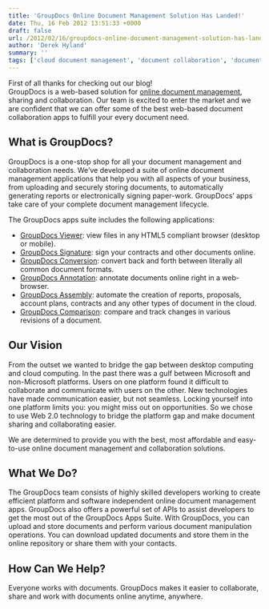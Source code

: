 ```yaml
---
title: 'GroupDocs Online Document Management Solution Has Landed!'
date: Thu, 16 Feb 2012 13:51:33 +0000
draft: false
url: /2012/02/16/groupdocs-online-document-management-solution-has-landed/
author: 'Derek Hyland'
summary: ''
tags: ['cloud document management', 'document collaboration', 'document management', 'online document collaboration', 'online document management', 'zArchive']
---
```


First of all thanks for checking out our blog!  
GroupDocs is a web-based solution for [online document management](http://groupdocs.com/), sharing and collaboration. Our team is excited to enter the market and we are confident that we can offer some of the best web-based document collaboration apps to fulfill your every document need.

## What is GroupDocs?

GroupDocs is a one-stop shop for all your document management and collaboration needs. We’ve developed a suite of online document management applications that help you with all aspects of your business, from uploading and securely storing documents, to automatically generating reports or electronically signing paper-work. GroupDocs’ apps take care of your complete document management lifecycle.

The GroupDocs apps suite includes the following applications:

*   [GroupDocs Viewer](http://groupdocs.com/apps/viewer): view files in any HTML5 compliant browser (desktop or mobile).
*   [GroupDocs Signature](http://groupdocs.com/apps/signature): sign your contracts and other documents online.
*   [GroupDocs Conversion](http://groupdocs.com/apps/conversion): convert back and forth between literally all common document formats.
*   [GroupDocs Annotation](http://groupdocs.com/apps/annotation): annotate documents online right in a web-browser.
*   [GroupDocs Assembly](http://groupdocs.com/apps/assembly): automate the creation of reports, proposals, account plans, contracts and any other types of document in the cloud.
*   [GroupDocs Comparison](http://groupdocs.com/apps/comparison): compare and track changes in various revisions of a document.

## Our Vision

From the outset we wanted to bridge the gap between desktop computing and cloud computing. In the past there was a gulf between Microsoft and non-Microsoft platforms. Users on one platform found it difficult to collaborate and communicate with users on the other. New technologies have made communication easier, but not seamless. Locking yourself into one platform limits you: you might miss out on opportunities. So we chose to use Web 2.0 technology to bridge the platform gap and make document sharing and collaborating easier.

We are determined to provide you with the best, most affordable and easy-to-use online document management and collaboration solutions.

## What We Do?

The GroupDocs team consists of highly skilled developers working to create efficient platform and software independent online document management apps. GroupDocs also offers a powerful set of APIs to assist developers to get the most out of the GroupDocs Apps Suite. With GroupDocs, you can upload and store documents and perform various document manipulation operations. You can download updated documents and store them in the online repository or share them with your contacts.

## How Can We Help?

Everyone works with documents. GroupDocs makes it easier to collaborate, share and work with documents online anytime, anywhere.




